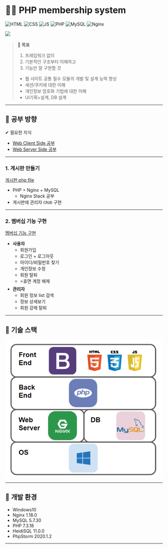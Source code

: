 # 🐱‍👓 PHP membership system
![HTML](https://img.shields.io/badge/-HTML-orange?logo=HTML5)
![CSS](https://img.shields.io/badge/-CSS-blue?logo=CSS3)
![JS](https://img.shields.io/badge/-JavaScript-CC9900?logo=JavaScript)
![PHP](https://img.shields.io/badge/-PHP-9B59B6?logo=PHP)
![MySQL](https://img.shields.io/badge/-MySQL-85C1E9?logo=MySQL)
![Nginx](https://img.shields.io/badge/-NGINX-green?logo=NGINX)

<a href="https://hits.seeyoufarm.com"/><img src="https://hits.seeyoufarm.com/api/count/incr/badge.svg?url=https%3A%2F%2Fgithub.com%2Fjun108059%2FMembership-System"/></a>


> **🏁 목표**  
> 1. 프레임워크 없이  
> 2. 기본적인 구조부터 이해하고
> 3. 기능만 잘 구현할 것
> - 웹 사이트 공통 필수 모듈의 개발 및 설계 능력 향상
> - 세션/쿠키에 대한 이해
> - 개인정보 암호화 기법에 대한 이해
> - UI기획+설계, DB 설계

---

## 🧮 공부 방향

✔ 필요한 지식

- [Web Client Side 공부](https://github.com/jun108059/Web-Study/tree/master/Client-side)
- [Web Server Side 공부](https://github.com/jun108059/Web-Study)

---

### 1. 게시판 만들기
[게시판 php file](bulletin-board)
- PHP + Nginx + MySQL  
  - Nginx Stack 공부
- 게시판에 관리자 `CRUD` 구현

---

### 2. 멤버십 기능 구현

[멤버십 기능 구현](membership)

  - **사용자**
    - 회원가입
    - 로그인 + 로그아웃
    - 아이디/비밀번호 찾기
    - 개인정보 수정
    - 회원 탈퇴
    - ⭐휴면 계정 해제
  - **관리자**
    - 회원 정보 list 검색
    - 정보 상세보기
    - 회원 강제 탈퇴

---

## 🎉 기술 스택

![img](/membership/img/devStack.PNG)

---

## 🧱 개발 환경

- Windows10
- Nginx 1.18.0
- MySQL 5.7.30
- PHP 7.3.18
- HeidiSQL 11.0.0
- PhpStorm 2020.1.2

---



